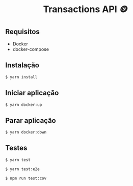 <h1 align="center">
  Transactions API 🪙
</h1>

## Requisitos

- Docker
- docker-compose

## Instalação

```bash
$ yarn install
```

## Iniciar aplicação

```bash
$ yarn docker:up
```

## Parar aplicação

```bash
$ yarn docker:down
```

## Testes

```bash
$ yarn test

$ yarn test:e2e

$ npm run test:cov
```
